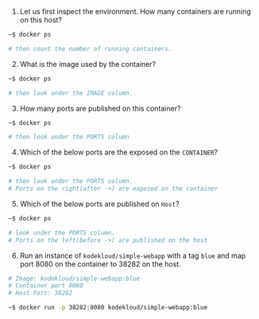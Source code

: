 1. Let us first inspect the environment. How many containers are running on this host?
```bash
~$ docker ps 

# then count the number of running containers.
```
2. What is the image used by the container?
```bash 
~$ docker ps 

# then look under the IMAGE column.
```
3. How many ports are published on this container?
```bash
~$ docker ps 

# then look under the PORTS column
```
4. Which of the below ports are the exposed on the ```CONTAINER```?
```bash
~$ docker ps 

# then look under the PORTS column.
# Ports on the right(after ->) are exposed on the container
```
5. Which of the below ports are published on ```Host```?
```bash
~$ docker ps 

# look under the PORTS column.
# Ports on the left(before ->) are published on the host
```
6. Run an instance of ```kodekloud/simple-webapp``` with a tag ```blue``` and map port 8080 on the container to 38282 on the host.
```bash
# Image: kodekloud/simple-webapp:blue
# Container port 8080
# Host Port: 38282

~$ docker run -p 38282:8080 kodekloud/simple-webapp:blue
```